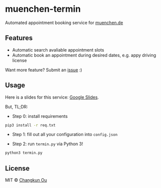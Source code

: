 # muenchen-termin

Automated appointment booking service for [muenchen.de](muenchen.de)

## Features

- Automatic search avaliable appointment slots
- Automatic book an appointment during desired dates, e.g. appy driving license

Want more feature? Submit an [issue](https://github.com/changkun/muenchen-termin/issues/new) :)

## Usage

Here is a slides for this service: [Google Slides](https://docs.google.com/presentation/d/1g1H4Pifkc4RnH3Ox-KDB_V0FJ63bCCyK9-LJR5PHxsc/edit?usp=sharing).

But, TL;DR:

- Step 0: install requirements

```bash
pip3 install -r req.txt
```

- Step 1: fill out all your configuration into `config.json`

- Step 2: run `termin.py` via Python 3!

```bash
python3 termin.py
```

## License

MIT &copy; [Changkun Ou](https://changkun.de)
